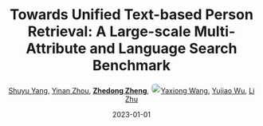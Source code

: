 ---
title: "Towards Unified Text-based Person Retrieval: A Large-scale Multi-Attribute and Language Search Benchmark"
collection: publications
permalink: /publication/Towards-2023
date: 2023-01-01
doi: 
keywords: 
venue: 'ACM MM'
paperurl: 'https://zdzheng.xyz/files/MM23_Yang.pdf'
blog: 'https://zhuanlan.zhihu.com/p/638229287'
code: 'https://github.com/Shuyu-XJTU/APTM'
author: '<a href="https://zdzheng.xyz/authors/Shuyu-Yang" class="author">Shuyu Yang</a>, <a href="https://zdzheng.xyz/authors/Yinan-Zhou" class="author">Yinan Zhou</a>, <strong><a href="https://zdzheng.xyz/authors/Zhedong-Zheng" class="author">Zhedong Zheng</a></strong>, <a href="https://zdzheng.xyz/authors/Yaxiong-Wang" class="author"> <img src="https://zdzheng.xyz/files/yaxiong-wang.jpeg" alt="Yaxiong-Wang" style="border-radius: 50%; height:20px; width:20px">Yaxiong Wang</a>, <a href="https://zdzheng.xyz/authors/Yujiao-Wu" class="author">Yujiao Wu</a>, <a href="https://zdzheng.xyz/authors/Li-Zhu" class="author">Li Zhu</a>'
sqlauthor: 'Shuyu Yang, Yinan Zhou, Zhedong Zheng, Yaxiong Wang, Yujiao Wu, Li Zhu, '
citation: ' Shuyu Yang,  Yinan Zhou,  Zhedong Zheng,  Yaxiong Wang,  Yujiao Wu,  Li Zhu, &quot;Towards Unified Text-based Person Retrieval: A Large-scale Multi-Attribute and Language Search Benchmark.&quot; ACM MM, 2023.'
pub_year: '2023'
bib: >
    @article{yang2023towards,<br>author = "Yang, Shuyu and Zhou, Yinan and Zheng, Zhedong and Wang, Yaxiong and Wu, Yujiao and Zhu, Li",<br>title = "Towards Unified Text-based Person Retrieval: A Large-scale Multi-Attribute and Language Search Benchmark",<br>booktitle = "ACM MM",<br>blog = "https://zhuanlan.zhihu.com/p/638229287",<br>code = "https://github.com/Shuyu-XJTU/APTM",<br>url = "https://zdzheng.xyz/files/MM23\_Yang.pdf",<br>year = "2023"
    }

---